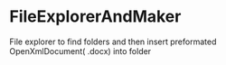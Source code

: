 # FileExplorerAndMaker
File explorer to find folders and then insert preformated OpenXmlDocument( .docx) into folder
